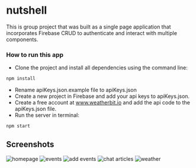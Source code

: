 # nutshell
This is group project that was built as a single page application that incorporates Firebase CRUD to authenticate and interact with multiple components. 

### How to run this app
* Clone the project and install all dependencies using the command line:
```sh
npm install
```
* Rename apiKeys.json.example file to apiKeys.json
* Create a new project in Firebase and add your api keys to apiKeys.json. 
* Create a free account at www.weatherbit.io and add the api code to the apiKeys.json file. 
* Run the server in terminal:
```sh
npm start
```

## Screenshots

![homepage](./src/images/screenshot1.png)
![events](./src/images/screenshot2.png)
![add events](./src/images/screenshot3.png)
![chat articles](./src/images/screenshot4.png)
![weather](./src/images/screenshot5.png)

